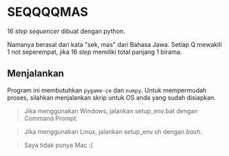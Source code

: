 # SEQQQQMAS

16 _step sequencer_ dibuat dengan python.

Namanya berasal dari kata "sek, mas" dari Bahasa Jawa.
Setiap Q mewakili 1 not seperempat, jika 16 _step_ memiliki total panjang 1 birama.

## Menjalankan

Program ini membutuhkan `pygame-ce` dan `numpy`.
Untuk mempermudah proses, silahkan menjalankan skrip untuk OS anda yang sudah disiapkan.

> Jika menggunakan Windows, jalankan setup_env.bat dengan Command Prompt.

> Jika menggunakan Linux, jalankan setup_env.sh dengan _bash_.

> Saya tidak punya Mac :(
